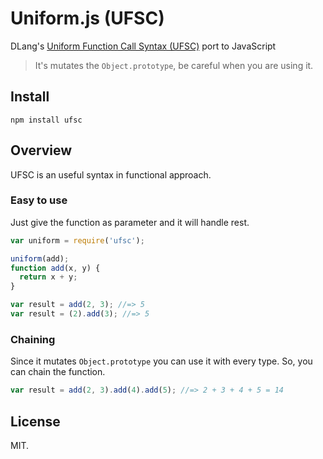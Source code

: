 # Uniform.js (UFSC)

DLang's [Uniform Function Call Syntax (UFSC)][1] port to JavaScript

> It's mutates the `Object.prototype`, be careful when you are using it.

## Install

```
npm install ufsc
```

## Overview

UFSC is an useful syntax in functional approach.

### Easy to use

Just give the function as parameter and it will handle rest.

```js
var uniform = require('ufsc');

uniform(add);
function add(x, y) {
  return x + y;
}

var result = add(2, 3); //=> 5
var result = (2).add(3); //=> 5
```

### Chaining
Since it mutates `Object.prototype` you can use it with every type. So, you can chain the function.
```js
var result = add(2, 3).add(4).add(5); //=> 2 + 3 + 4 + 5 = 14
```

## License
MIT.

[1]: http://dlang.org/function.html#pseudo-member
